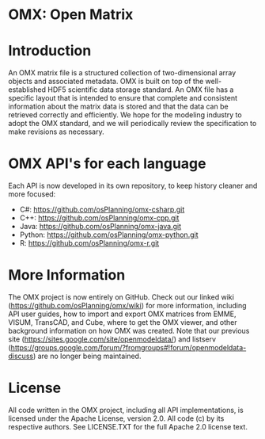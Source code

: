 # OMX:  Open Matrix 

# Introduction

An OMX matrix file is a structured collection of two-dimensional array objects and associated metadata.  OMX is built on top of the well-established HDF5 scientific data storage standard. An OMX file has a specific layout that is intended to ensure that complete and consistent information about the matrix data is stored and that the data can be retrieved correctly and efficiently.  We hope for the modeling industry to adopt the OMX standard, and we will periodically review the specification to make revisions as necessary.

# OMX API's for each language

Each API is now developed in its own repository, to keep history cleaner and more 
focused: 

* C#: https://github.com/osPlanning/omx-csharp.git
* C++: https://github.com/osPlanning/omx-cpp.git
* Java: https://github.com/osPlanning/omx-java.git
* Python: https://github.com/osPlanning/omx-python.git
* R: https://github.com/osPlanning/omx-r.git 

# More Information

The OMX project is now entirely on GitHub.  Check out our linked wiki (https://github.com/osPlanning/omx/wiki) for more information, including API user guides, how to import and export OMX matrices from EMME, VISUM, TransCAD, and Cube, where to get the OMX viewer, and other background information on how OMX was created.  Note that our previous site (https://sites.google.com/site/openmodeldata/) and listserv (https://groups.google.com/forum/?fromgroups#!forum/openmodeldata-discuss) are no longer being maintained.

# License

All code written in the OMX project, including all API implementations, is licensed under the Apache License, version 2.0.  All code (c) by its respective authors.  See LICENSE.TXT for the full Apache 2.0 license text.
